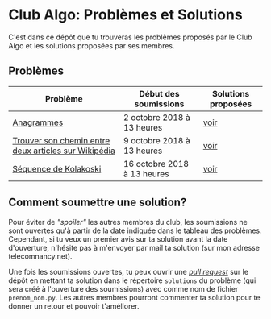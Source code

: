 # Club Algo: Problèmes et Solutions

C'est dans ce dépôt que tu trouveras les problèmes proposés par le Club Algo et les solutions proposées par ses membres.

## Problèmes

| Problème                                                                          | Début des soumissions       | Solutions proposées                |
|-----------------------------------------------------------------------------------|-----------------------------|------------------------------------|
| [Anagrammes](anagrammes/sujet.md)                                                 | 2 octobre 2018 à 13 heures  | [voir](anagrammes/solutions)       |
| [Trouver son chemin entre deux articles sur Wikipédia](chemin_wikipedia/sujet.md) | 9 octobre 2018 à 13 heures  | [voir](chemin_wikipedia/solutions) |
| [Séquence de Kolakoski](kolakoski/sujet.md)                                       | 16 octobre 2018 à 13 heures | [voir](kolakoski/solutions)        |


## Comment soumettre une solution?

Pour éviter de _"spoiler"_ les autres membres du club, les soumissions ne sont ouvertes qu'à partir de la date indiquée dans le tableau des problèmes. Cependant, si tu veux un premier avis sur ta solution avant la date d'ouverture, n'hésite pas à m'envoyer par mail ta solution (sur mon adresse telecomnancy.net).

Une fois les soumissions ouvertes, tu peux ouvrir une _[pull request](https://github.com/moverest/club-algo-problemes/pulls)_ sur le dépôt en mettant ta solution dans le répertoire `solutions` du problème (qui sera créé à l'ouverture des soumissions) avec comme nom de fichier `prenom_nom.py`. Les autres membres pourront commenter ta solution pour te donner un retour et pouvoir t'améliorer.
